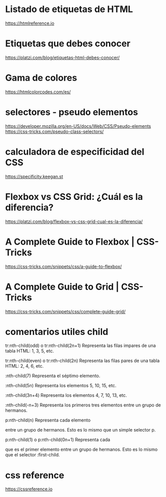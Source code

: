 # Listado de etiquetas de HTML
https://htmlreference.io

# Etiquetas que debes conocer
https://platzi.com/blog/etiquetas-html-debes-conocer/

# Gama de colores
https://htmlcolorcodes.com/es/

# selectores - pseudo elementos
https://developer.mozilla.org/en-US/docs/Web/CSS/Pseudo-elements
https://css-tricks.com/pseudo-class-selectors/

# calculadora de especificidad del CSS
https://specificity.keegan.st

# Flexbox vs CSS Grid: ¿Cuál es la diferencia?
https://platzi.com/blog/flexbox-vs-css-grid-cual-es-la-diferencia/

# A Complete Guide to Flexbox | CSS-Tricks
https://css-tricks.com/snippets/css/a-guide-to-flexbox/

# A Complete Guide to Grid | CSS-Tricks
https://css-tricks.com/snippets/css/complete-guide-grid/

# comentarios utiles child
tr:nth-child(odd) o tr:nth-child(2n+1)
Representa las filas impares de una tabla HTML: 1, 3, 5, etc.

tr:nth-child(even) o tr:nth-child(2n)
Representa las filas pares de una tabla HTML: 2, 4, 6, etc.

:nth-child(7)
Representa el séptimo elemento.

:nth-child(5n)
Representa los elementos 5, 10, 15, etc.

:nth-child(3n+4)
Representa los elementos 4, 7, 10, 13, etc.

:nth-child(-n+3)
Representa los primeros tres elementos entre un grupo de hermanos.

p:nth-child(n)
Representa cada elemento <p> entre un grupo de hermanos. Esto es lo mismo que un simple selector p.

p:nth-child(1) o p:nth-child(0n+1)
Representa cada <p> que es el primer elemento entre un grupo de hermanos. Esto es lo mismo que el selector :first-child.

# css reference

https://cssreference.io